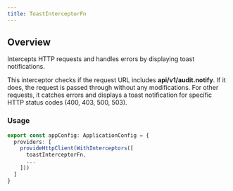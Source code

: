 ```yaml
---
title: ToastInterceptorFn
---
```


## Overview
Intercepts HTTP requests and handles errors by displaying toast notifications.

This interceptor checks if the request URL includes __api/v1/audit.notify__. If it does,
the request is passed through without any modifications. For other requests, it catches
errors and displays a toast notification for specific HTTP status codes (400, 403, 500, 503).


### Usage
```ts title="app.config.ts"
export const appConfig: ApplicationConfig = {
  providers: [
    provideHttpClient(WithInterceptors([
      toastInterceptorFn,
      ...
    ]))
  ]
}
```